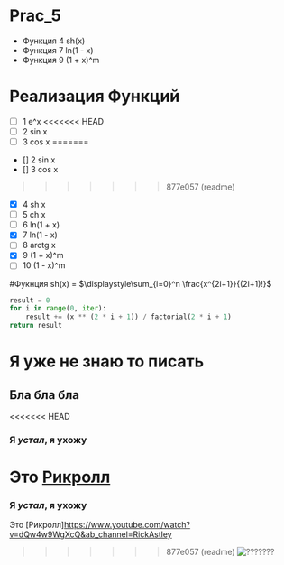 # Prac_5

- Функция 4 sh(x)
- Функция 7 ln(1 - x)
- Функция 9 (1 + x)^m

# Реализация Функций

- [ ] 1 e^x
<<<<<<< HEAD
- [ ] 2 sin x
- [ ] 3 cos x
=======
- [] 2 sin x
- [] 3 cos x
>>>>>>> 877e057 (readme)
- [x] 4 sh x
- [ ] 5 ch x
- [ ] 6 ln(1 + x)
- [x] 7 ln(1 - x)
- [ ] 8 arctg x
- [x] 9 (1 + x)^m
- [ ] 10 (1 - x)^m

#Фукнция sh(x) = $\displaystyle\sum_{i=0}^n \frac{x^{2i+1}}{(2i+1)!}$

``` python
result = 0
for i in range(0, iter):
	result += (x ** (2 * i + 1)) / factorial(2 * i + 1)
return result
```

# Я уже не знаю то писать
## Бла бла бла
<<<<<<< HEAD
### Я _устал_, я __ухожу__

Это [Рикролл](https://www.youtube.com/watch?v=dQw4w9WgXcQ&ab_channel=RickAstley)
=======
### Я _устал_, я **ухожу**

Это [Рикролл]<https://www.youtube.com/watch?v=dQw4w9WgXcQ&ab_channel=RickAstley>
>>>>>>> 877e057 (readme)
![???????](https://yandex-images.clstorage.net/10BS0P363/f49a6aOZmic/DX7oaceBnKs-f3nwg0ftqhFAXRhl4G5Pig9htIx7quMAxvING6fJpyEZOVU25mJNUwbtRfhKgYNIlz6hTuB9DBkt_nhQEFyqe227Y4XE6a9CRw3dNWYvTlxMYW6DJaIrD83_x8ctFrX3D20AZaPzHYldad1xk5dejQI3Zp08rlTLsy2vjlnWJ7JgfjJFDGSmhgKVmzSoNU7FEzjliOlpYITP84bFKxf_u0EoAqo1PhzMnvzafFUcVg0HvK9RfeLQCbCkZkMXkai84f1xw4Vmp8_FnR237vtAyJI_Ycmh5iZNyn_LD-vUtjqCqcGqNHaZCJc03T1TEVCCCPGjnfDk0IWwJWFAmVervyF6M4KLqKABSFac8GtxSMlROWPMK67gwk73i81v3Pp6xiCCLfu2FsLXu5D7VJyRz4r7KFDw6lUIvu4lCx_bbjFvfPrNQ-boA4dfWXoudE2OlH5kye4jZwuMfk3GLFE6dsfuiqM4Md3Ik_LS-dWe1ITKvWfYsKpVxzGuYAEQGaj7Zrz9jECnbcsKHd99pntGzV04osYkIifDSv9Dxq-fNrWCYIpjO_zRwBo3VDCeFNNDyDtq1nvpGU754uQF3pumuul--0CNIe-JzZYfeCC6ycZU9W2AbiIjAIo7Ccjr3_GyjuTLbfu7k8Rf8FjyHhcRQYnza5b_ZFuLvWPugBgRafNm-rmEw29ihIKXUHenMIaNnLahhGSmLgjFeUYAY571NgKqCKt78ZREW3gTOd_Q0wSN-KjTvG6Th3rsIEcRFO-47bN9RQwgKAnIEZS2qDuJh92-KkkhpmlJTTXGjm-ccvlO4oMt_vLZD1c3lX8dlRVJA39jnL4s3IM4JGgC2V7gcC3ztoRDLucAxtjZcyJ7wE2edOfBpO6nCEoyi8-iFDo5Aa5Br73_GEgc8BS4GxHbhUuxrNlx4V_DfqwliRLWqzmtPbkIBqEkiIDW2fzivE2Gk_krz4)